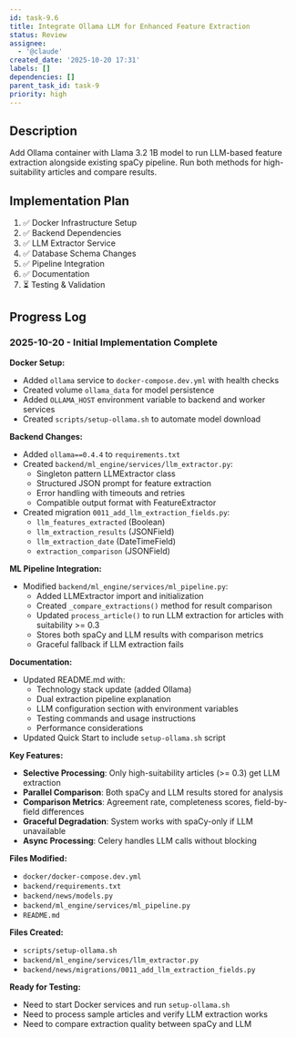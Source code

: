 ```yaml
---
id: task-9.6
title: Integrate Ollama LLM for Enhanced Feature Extraction
status: Review
assignee:
  - '@claude'
created_date: '2025-10-20 17:31'
labels: []
dependencies: []
parent_task_id: task-9
priority: high
---
```


## Description

<!-- SECTION:DESCRIPTION:BEGIN -->
Add Ollama container with Llama 3.2 1B model to run LLM-based feature extraction alongside existing spaCy pipeline. Run both methods for high-suitability articles and compare results.
<!-- SECTION:DESCRIPTION:END -->

## Implementation Plan

1. ✅ Docker Infrastructure Setup
2. ✅ Backend Dependencies
3. ✅ LLM Extractor Service
4. ✅ Database Schema Changes
5. ✅ Pipeline Integration
6. ✅ Documentation
7. ⏳ Testing & Validation

## Progress Log

### 2025-10-20 - Initial Implementation Complete

**Docker Setup:**
- Added `ollama` service to `docker-compose.dev.yml` with health checks
- Created volume `ollama_data` for model persistence
- Added `OLLAMA_HOST` environment variable to backend and worker services
- Created `scripts/setup-ollama.sh` to automate model download

**Backend Changes:**
- Added `ollama==0.4.4` to `requirements.txt`
- Created `backend/ml_engine/services/llm_extractor.py`:
  - Singleton pattern LLMExtractor class
  - Structured JSON prompt for feature extraction
  - Error handling with timeouts and retries
  - Compatible output format with FeatureExtractor
- Created migration `0011_add_llm_extraction_fields.py`:
  - `llm_features_extracted` (Boolean)
  - `llm_extraction_results` (JSONField)
  - `llm_extraction_date` (DateTimeField)
  - `extraction_comparison` (JSONField)

**ML Pipeline Integration:**
- Modified `backend/ml_engine/services/ml_pipeline.py`:
  - Added LLMExtractor import and initialization
  - Created `_compare_extractions()` method for result comparison
  - Updated `process_article()` to run LLM extraction for articles with suitability >= 0.3
  - Stores both spaCy and LLM results with comparison metrics
  - Graceful fallback if LLM extraction fails

**Documentation:**
- Updated README.md with:
  - Technology stack update (added Ollama)
  - Dual extraction pipeline explanation
  - LLM configuration section with environment variables
  - Testing commands and usage instructions
  - Performance considerations
- Updated Quick Start to include `setup-ollama.sh` script

**Key Features:**
- **Selective Processing**: Only high-suitability articles (>= 0.3) get LLM extraction
- **Parallel Comparison**: Both spaCy and LLM results stored for analysis
- **Comparison Metrics**: Agreement rate, completeness scores, field-by-field differences
- **Graceful Degradation**: System works with spaCy-only if LLM unavailable
- **Async Processing**: Celery handles LLM calls without blocking

**Files Modified:**
- `docker/docker-compose.dev.yml`
- `backend/requirements.txt`
- `backend/news/models.py`
- `backend/ml_engine/services/ml_pipeline.py`
- `README.md`

**Files Created:**
- `scripts/setup-ollama.sh`
- `backend/ml_engine/services/llm_extractor.py`
- `backend/news/migrations/0011_add_llm_extraction_fields.py`

**Ready for Testing:**
- Need to start Docker services and run `setup-ollama.sh`
- Need to process sample articles and verify LLM extraction works
- Need to compare extraction quality between spaCy and LLM
